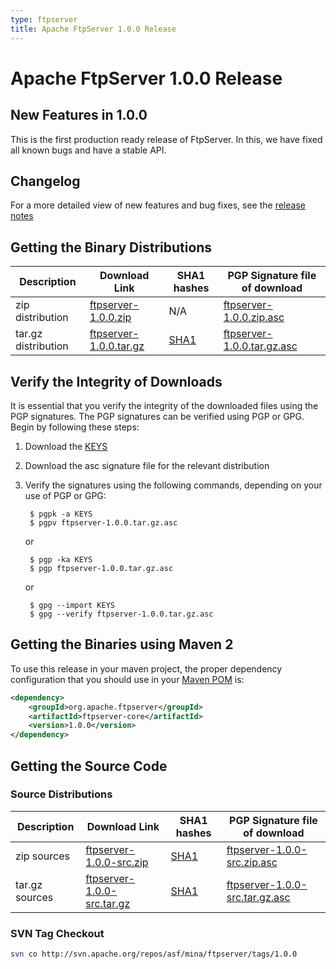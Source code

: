 ```yaml
---
type: ftpserver
title: Apache FtpServer 1.0.0 Release
---
```


# Apache FtpServer 1.0.0 Release

## New Features in 1.0.0

This is the first production ready release of FtpServer. In this, we have fixed all known bugs and have a stable API.

## Changelog

For a more detailed view of new features and bug fixes, see the [release notes](https://issues.apache.org/jira/secure/ReleaseNote.jspa?projectId=10571&styleName=Html&version=12312283)

## Getting the Binary Distributions

| Description | Download Link | SHA1 hashes  | PGP Signature file of download |
|---|---|---|---|
| zip distribution | [ftpserver-1.0.0.zip](https://archive.apache.org/dist/mina/ftpserver/1.0.0/ftpserver-1.0.0.zip) | N/A | [ftpserver-1.0.0.zip.asc](https://archive.apache.org/dist/mina/ftpserver/1.0.0/ftpserver-1.0.0.zip.asc) |
| tar.gz distribution | [ftpserver-1.0.0.tar.gz](https://archive.apache.org/dist/mina/ftpserver/1.0.0/ftpserver-1.0.0.tar.gz) | [SHA1](https://archive.apache.org/dist/mina/ftpserver/1.0.0/ftpserver-1.0.0.tar.gz.sha1) | [ftpserver-1.0.0.tar.gz.asc](https://archive.apache.org/dist/mina/ftpserver/1.0.0/ftpserver-1.0.0.tar.gz.asc) | 


## Verify the Integrity of Downloads

It is essential that you verify the integrity of the downloaded files using the PGP signatures. The PGP signatures can be verified using PGP or GPG. Begin by following these steps:

1. Download the [KEYS](https://downloads.apache.org/mina/KEYS)
2. Download the asc signature file for the relevant distribution
3. Verify the signatures using the following commands, depending on your use of PGP or GPG:

        $ pgpk -a KEYS
        $ pgpv ftpserver-1.0.0.tar.gz.asc

    or 

        $ pgp -ka KEYS
        $ pgp ftpserver-1.0.0.tar.gz.asc

    or

        $ gpg --import KEYS
        $ gpg --verify ftpserver-1.0.0.tar.gz.asc

## Getting the Binaries using Maven 2

To use this release in your maven project, the proper dependency configuration that you should use in your [Maven POM](http://maven.apache.org/guides/introduction/introduction-to-the-pom.html) is:

```xml
<dependency>
    <groupId>org.apache.ftpserver</groupId>
    <artifactId>ftpserver-core</artifactId>
    <version>1.0.0</version>
</dependency>
```

## Getting the Source Code

### Source Distributions

| Description | Download Link | SHA1 hashes  | PGP Signature file of download |
|---|---|---|---|
| zip sources | [ftpserver-1.0.0-src.zip](https://archive.apache.org/dist/mina/ftpserver/1.0.0/ftpserver-1.0.0-src.zip) |  [SHA1](https://archive.apache.org/dist/mina/ftpserver/1.0.0/ftpserver-1.0.0-src.zip.sha1)| [ftpserver-1.0.0-src.zip.asc](https://archive.apache.org/dist/mina/ftpserver/1.0.0/ftpserver-1.0.0-src.zip.asc) |
| tar.gz sources | [ftpserver-1.0.0-src.tar.gz](https://archive.apache.org/dist/mina/ftpserver/1.0.0/ftpserver-1.0.0-src.tar.gz) | [SHA1](https://archive.apache.org/dist/mina/ftpserver/1.0.0/ftpserver-1.0.0-src.tar.gz.sha1) | [ftpserver-1.0.0-src.tar.gz.asc](https://archive.apache.org/dist/mina/ftpserver/1.0.0/ftpserver-1.0.0-src.tar.gz.asc) |


### SVN Tag Checkout

```bash
svn co http://svn.apache.org/repos/asf/mina/ftpserver/tags/1.0.0
```
